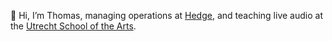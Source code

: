 👋 Hi, I’m Thomas, managing operations at [Hedge](https://hedge.video), and teaching live audio at the [Utrecht School of the Arts](https://www.hku.nl/en/study-at-hku/music-and-technology/about-hku-music-and-technology).

<!---
thomaskoopmans/thomaskoopmans is a ✨ special ✨ repository because its `README.md` (this file) appears on your GitHub profile.
You can click the Preview link to take a look at your changes.
--->
